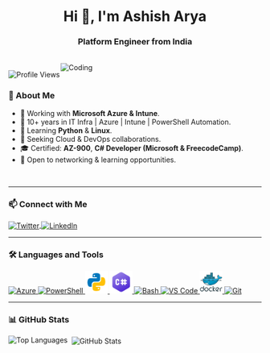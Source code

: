 <h1 align="center">Hi 👋, I'm Ashish Arya</h1>
<h3 align="center"> Platform Engineer from India</h3>
<br>

<!-- GIF -->
<img align="right" alt="Coding" width="400" src="https://cdn.dribbble.com/users/1162077/screenshots/3848914/media/7ed7d5ca074b48b328150e5a231e8d1f.gif">

<!-- Profile Views -->
<p align="left">
  <img src="https://komarev.com/ghpvc/?username=ashisharya65&label=Profile%20views&color=0e75b6&style=flat" alt="Profile Views" />
</p>

### 🚀 About Me  

- 🔭 Working with **Microsoft Azure & Intune**.
- 🚀 10+ years in IT Infra | Azure | Intune | PowerShell Automation.
- 🌱 Learning **Python** & **Linux**.
- 👯 Seeking Cloud & DevOps collaborations.
- 🎓 Certified: **AZ-900**, **C# Developer (Microsoft & FreecodeCamp)**.
- 🤝 Open to networking & learning opportunities.

<br>

---

### 📫 Connect with Me  

<p align="left">
  <a href="https://twitter.com/ashisharya65" target="_blank">
    <img align="center" src="https://raw.githubusercontent.com/rahuldkjain/github-profile-readme-generator/master/src/images/icons/Social/twitter.svg" alt="Twitter" height="30" width="40"/>
  </a>
  <a href="https://linkedin.com/in/ashisharya65" target="_blank">
    <img align="center" src="https://raw.githubusercontent.com/rahuldkjain/github-profile-readme-generator/master/src/images/icons/Social/linked-in-alt.svg" alt="LinkedIn" height="30" width="40"/>
  </a>
</p>

---
### 🛠️ Languages and Tools  

<div align="left">   
  <a href="https://azure.microsoft.com/en-us/" target="_blank">
    <img src="https://cdn.worldvectorlogo.com/logos/azure-1.svg" alt="Azure" width="45" height="45"/>
  </a>
  <a href="https://learn.microsoft.com/en-us/powershell/scripting/overview?view=powershell-7.4" target="_blank">
    <img src="https://cdn.worldvectorlogo.com/logos/powershell.svg" alt="PowerShell" width="45" height="45"/>
  </a>
  <a href="https://www.python.org/" target="_blank">
    <img src="https://raw.githubusercontent.com/ashisharya65/images/main/python.svg" alt="Python" width="45" height="45"/>
  </a>
  <a href="https://learn.microsoft.com/en-us/dotnet/csharp/" target="_blank">
    <img src="https://raw.githubusercontent.com/ashisharya65/images/main/Csharp.svg" alt="C#" width="45" height="45"/>
  </a>
  <a href="https://www.gnu.org/software/bash/" target="_blank">
    <img src="https://cdn.worldvectorlogo.com/logos/bash-1.svg" alt="Bash" width="45" height="45"/>
  </a>
  <a href="https://code.visualstudio.com/" target="_blank">
    <img src="https://cdn.worldvectorlogo.com/logos/visual-studio-code-1.svg" alt="VS Code" width="45" height="45"/>
  </a>    
  <a href="https://www.docker.com/" target="_blank">
    <img src="https://raw.githubusercontent.com/devicons/devicon/master/icons/docker/docker-original-wordmark.svg" alt="Docker" width="45" height="45"/>
  </a>
  <a href="https://git-scm.com/" target="_blank">
    <img src="https://www.vectorlogo.zone/logos/git-scm/git-scm-icon.svg" alt="Git" width="45" height="45"/>
  </a>
</div>  

---

### 📊 GitHub Stats  

<p>
  <img align="left" src="https://github-readme-stats.vercel.app/api/top-langs?username=ashisharya65&show_icons=true&locale=en&layout=compact" alt="Top Languages"/>
</p>

<p>&nbsp;
  <img align="center" src="https://github-readme-stats.vercel.app/api?username=ashisharya65&show_icons=true&locale=en" alt="GitHub Stats"/>
</p>

<br>

